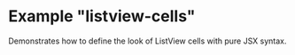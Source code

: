 # Example "listview-cells"

Demonstrates how to define the look of ListView cells with pure JSX syntax.
